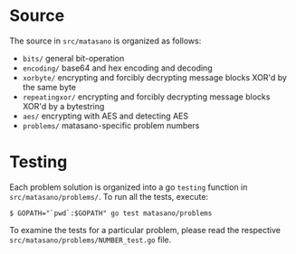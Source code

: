 # Source

The source in `src/matasano` is organized as follows:

- `bits/` general bit-operation
- `encoding/` base64 and hex encoding and decoding
- `xorbyte/` encrypting and forcibly decrypting message blocks XOR'd by the same byte
- `repeatingxor/` encrypting and forcibly decrypting message blocks XOR'd by a bytestring
- `aes/` encrypting with AES and detecting AES
- `problems/` matasano-specific problem numbers

# Testing

Each problem solution is organized into a go `testing` function in `src/matasano/problems/`. To run all the tests, execute:

    $ GOPATH="`pwd`:$GOPATH" go test matasano/problems

To examine the tests for a particular problem, please read the respective `src/matasano/problems/NUMBER_test.go` file.
